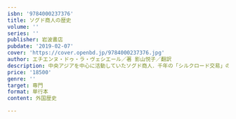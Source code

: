 ```yaml
---
isbn: '9784000237376'
title: ソグド商人の歴史
volume: ''
series: ''
publisher: 岩波書店
pubdate: '2019-02-07'
cover: 'https://cover.openbd.jp/9784000237376.jpg'
author: エチエンヌ・ドゥ・ラ・ヴェシエール／著 影山悦子／翻訳
description: 中央アジアを中心に活動していたソグド商人．千年の「シルクロード交易」の歴史的実態を明らかにする．
price: '18500'
genre: ''
target: 専門
format: 単行本
content: 外国歴史

---
```

